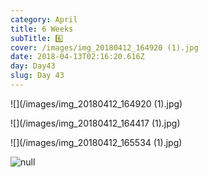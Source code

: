 ```yaml
---
category: April
title: 6 Weeks
subTitle: 6️⃣
cover: /images/img_20180412_164920 (1).jpg
date: 2018-04-13T02:16:20.616Z
day: Day43
slug: Day 43
---
```

![](/images/img_20180412_164920 (1).jpg)

![](/images/img_20180412_164417 (1).jpg)

![](/images/img_20180412_165534 (1).jpg)

![null](/images/img_20180412_192956.jpg)
